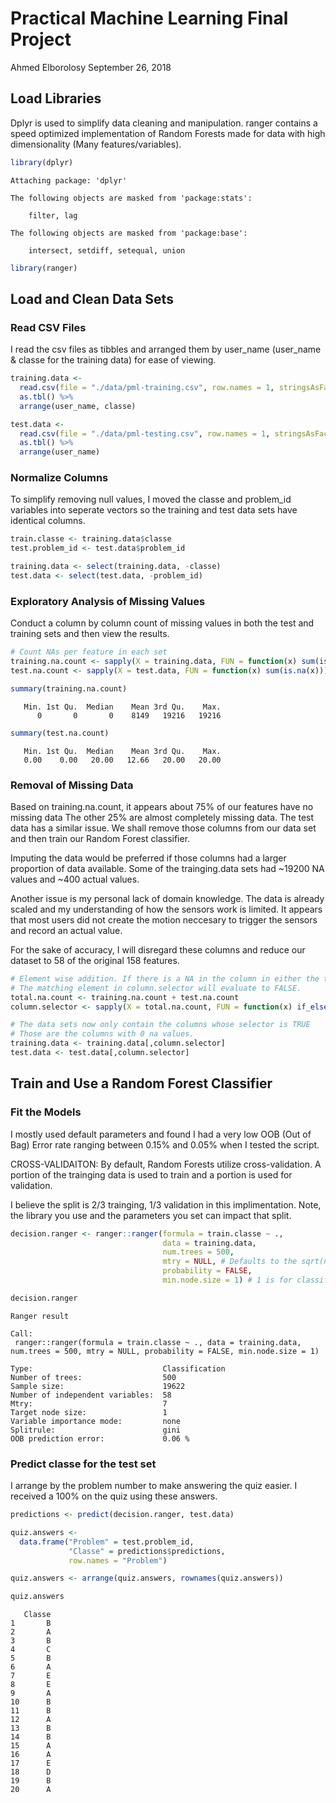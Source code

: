 Practical Machine Learning Final Project
================
Ahmed Elborolosy
September 26, 2018

Load Libraries
--------------

Dplyr is used to simplify data cleaning and manipulation. ranger contains a speed optimized implementation of Random Forests made for data with high dimensionality (Many features/variables).

``` r
library(dplyr)
```


    Attaching package: 'dplyr'

    The following objects are masked from 'package:stats':

        filter, lag

    The following objects are masked from 'package:base':

        intersect, setdiff, setequal, union

``` r
library(ranger)
```

Load and Clean Data Sets
------------------------

### Read CSV Files

I read the csv files as tibbles and arranged them by user\_name (user\_name & classe for the training data) for ease of viewing.

``` r
training.data <-
  read.csv(file = "./data/pml-training.csv", row.names = 1, stringsAsFactors = FALSE) %>%
  as.tbl() %>%
  arrange(user_name, classe)

test.data <-
  read.csv(file = "./data/pml-testing.csv", row.names = 1, stringsAsFactors = FALSE) %>%
  as.tbl() %>%
  arrange(user_name)
```

### Normalize Columns

To simplify removing null values, I moved the classe and problem\_id variables into seperate vectors so the training and test data sets have identical columns.

``` r
train.classe <- training.data$classe
test.problem_id <- test.data$problem_id

training.data <- select(training.data, -classe)
test.data <- select(test.data, -problem_id)
```

### Exploratory Analysis of Missing Values

Conduct a column by column count of missing values in both the test and training sets and then view the results.

``` r
# Count NAs per feature in each set
training.na.count <- sapply(X = training.data, FUN = function(x) sum(is.na(x)))
test.na.count <- sapply(X = test.data, FUN = function(x) sum(is.na(x)))

summary(training.na.count)
```

       Min. 1st Qu.  Median    Mean 3rd Qu.    Max. 
          0       0       0    8149   19216   19216 

``` r
summary(test.na.count)
```

       Min. 1st Qu.  Median    Mean 3rd Qu.    Max. 
       0.00    0.00   20.00   12.66   20.00   20.00 

### Removal of Missing Data

Based on training.na.count, it appears about 75% of our features have no missing data The other 25% are almost completely missing data. The test data has a similar issue. We shall remove those columns from our data set and then train our Random Forest classifier.

Imputing the data would be preferred if those columns had a larger proportion of data available. Some of the trainging.data sets had ~19200 NA values and ~400 actual values.

Another issue is my personal lack of domain knowledge. The data is already scaled and my understanding of how the sensors work is limited. It appears that most users did not create the motion neccesary to trigger the sensors and record an actual value.

For the sake of accuracy, I will disregard these columns and reduce our dataset to 58 of the original 158 features.

``` r
# Element wise addition. If there is a NA in the column in either the test or train data,
# The matching element in column.selector will evaluate to FALSE.
total.na.count <- training.na.count + test.na.count
column.selector <- sapply(X = total.na.count, FUN = function(x) if_else(x > 0, FALSE, TRUE))

# The data sets now only contain the columns whose selector is TRUE
# Those are the columns with 0 na values.
training.data <- training.data[,column.selector]
test.data <- test.data[,column.selector]
```

Train and Use a Random Forest Classifier
----------------------------------------

### Fit the Models

I mostly used default parameters and found I had a very low OOB (Out of Bag) Error rate ranging between 0.15% and 0.05% when I tested the script.

CROSS-VALIDAITON: By default, Random Forests utilize cross-validation. A portion of the trainging data is used to train and a portion is used for validation.

I believe the split is 2/3 trainging, 1/3 validation in this implimentation. Note, the library you use and the parameters you set can impact that split.

``` r
decision.ranger <- ranger::ranger(formula = train.classe ~ .,
                                  data = training.data,
                                  num.trees = 500,
                                  mtry = NULL, # Defaults to the sqrt(number_of_features)
                                  probability = FALSE,
                                  min.node.size = 1) # 1 is for classification

decision.ranger
```

    Ranger result

    Call:
     ranger::ranger(formula = train.classe ~ ., data = training.data,      num.trees = 500, mtry = NULL, probability = FALSE, min.node.size = 1) 

    Type:                             Classification 
    Number of trees:                  500 
    Sample size:                      19622 
    Number of independent variables:  58 
    Mtry:                             7 
    Target node size:                 1 
    Variable importance mode:         none 
    Splitrule:                        gini 
    OOB prediction error:             0.06 % 

### Predict classe for the test set

I arrange by the problem number to make answering the quiz easier. I received a 100% on the quiz using these answers.

``` r
predictions <- predict(decision.ranger, test.data)

quiz.answers <-
  data.frame("Problem" = test.problem_id,
             "Classe" = predictions$predictions,
             row.names = "Problem")

quiz.answers <- arrange(quiz.answers, rownames(quiz.answers))

quiz.answers
```

       Classe
    1       B
    2       A
    3       B
    4       C
    5       B
    6       A
    7       E
    8       E
    9       A
    10      B
    11      B
    12      A
    13      B
    14      B
    15      A
    16      A
    17      E
    18      D
    19      B
    20      A
